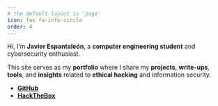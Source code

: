 ```yaml
---
# the default layout is 'page'
icon: fas fa-info-circle
order: 4
---
```


Hi, I’m **Javier Espantaleón**, a **computer engineering student** and cybersecurity enthusiast.

This site serves as my **portfolio** where I share my **projects**, **write-ups**, **tools**, and **insights** related to **ethical hacking** and information security.

- [**GitHub**](https://github.com/k4lier)
- [**HackTheBox**](https://app.hackthebox.com/users/1828683)